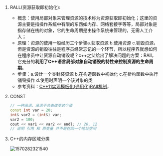 1. RALL(资源获取即初始化):
   * 概念：使用局部对象来管理资源的技术称为资源获取即初始化；这里的资源主要是指操作系统中有限的东西如内存、网络套接字等等，局部对象是指存储在栈的对象，它的生命周期是由操作系统来管理的，无需人工介入；
   * 原理：资源的使用一般经历三个步骤a.获取资源 b.使用资源 c.销毁资源，但是资源的销毁往往是程序员经常忘记的一个环节，所以程序界就想如何在程序员中让资源自动销毁呢？c++之父给出了解决问题的方案：RAII，它充分的**利用了C++语言局部对象自动销毁的特性来控制资源的生命周期**。
   * 步骤：a.设计一个类封装资源 b.在构造函数中初始化 c.在析构函数中执行销毁操作 d.使用时声明一个该对象的类
   * 参考资料：[C++11实现模板化(通用化)RAII机制](https://blog.csdn.net/10km/article/details/49847271)，
   
2. CONST

   ```c++
   // 一种承诺，承诺不会去改变这个值
   const int var = 20;
   int& var2 = (int&) var;
   var2 = 100;
   cout << var1 << var2 << endl; // 20, 12
   // 说明 引用 和 原变量 并不是在同一个地址空间
   ```

3. C++的内存区域分类

   ![1570282321540](C:\Users\BLALALT\AppData\Roaming\Typora\typora-user-images\1570282321540.png)

